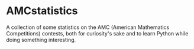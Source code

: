 # AMCstatistics

A collection of some statistics on the AMC (American Mathematics Competitions) contests, both for curiosity's sake and to learn Python while doing something interesting.
